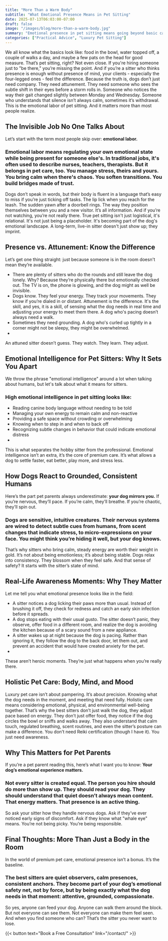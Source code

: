 ```yaml
---
title: "More Than a Warm Body"
subtitle: "What Emotional Presence Means in Pet Sitting" 
date: 2025-07-13T06:03:00-07:00 
draft: false 
image: "/images/blog/more-than-a-warm-body.jpg" 
summary: "Emotional presence in pet sitting means going beyond basic care to become a calm, attuned companion who truly sees and supports a dog’s emotional well-being." 
categories: ["Practical Advice", "Luxury Pet Sitting"]
---
```



We all know what the basics look like: food in the bowl, water topped off, a couple of walks a day, and maybe a few pats on the head for good measure. That’s pet sitting, right?
Not even close.
If you're hiring someone just to "be there," you’re missing the point. And if you’re a sitter who thinks presence is enough without presence of mind, your clients - especially the four-legged ones - feel the difference.
Because the truth is, dogs don’t just need company. They need attunement. They need someone who sees the subtle shift in their eyes before a storm rolls in. Someone who notices the way their gait changed slightly between Monday and Wednesday. Someone who understands that silence isn’t always calm, sometimes it’s withdrawal.
This is the emotional labor of pet sitting. And it matters more than most people realize.

## The Invisible Job No One Talks About
Let’s start with the term most people skip over: **emotional labor.**
### Emotional labor means regulating your own emotional state while being present for someone else's. In traditional jobs, it's often used to describe nurses, teachers, therapists. But it belongs in pet care, too. You manage stress, theirs and yours. You bring calm when there's chaos. You soften transitions. You build bridges made of trust.
Dogs don’t speak in words, but their body is fluent in a language that’s easy to miss if you’re just ticking off tasks. The lip lick when you reach for the leash. The sudden yawn after a doorbell rings. The way they position themselves between you and a new visitor. It’s all information. And if you’re not watching, you’re not really there.
True pet sitting isn't just logistical, it's relational. It's not just being a placeholder. It's becoming part of the dog's emotional landscape. A long-term, live-in sitter doesn't just show up; they imprint.

## Presence vs. Attunement: Know the Difference
Let’s get one thing straight: just because someone is in the room doesn't mean they’re available.

*  There are plenty of sitters who do the rounds and still leave the dog lonely. Why? Because they’re physically there but emotionally checked out. The TV is on, the phone is glowing, and the dog might as well be invisible.
* Dogs know. They feel your energy. They track your movements. They know if you’re dialed in or distant.
Attunement is the difference. It's the skill, and yes, it is a skill, of sensing what the dog needs in real time and adjusting your energy to meet them there. A dog who's pacing doesn’t always need a walk.
* Sometimes they need grounding. A dog who's curled up tightly in a corner might not be sleepy, they might be overwhelmed.
* 
An attuned sitter doesn’t guess. They watch. They learn. They adjust.

## Emotional Intelligence for Pet Sitters: Why It Sets You Apart
We throw the phrase "emotional intelligence" around a lot when talking about humans, but let's talk about what it means for sitters.
### High emotional intelligence in pet sitting looks like:
* Reading canine body language without needing to be told
* Managing your own energy to remain calm and non-reactive
* Providing a safe space without crowding or overwhelming
* Knowing when to step in and when to back off
* Recognizing subtle changes in behavior that could indicate emotional distress
* 
This is what separates the hobby sitter from the professional. Emotional intelligence isn’t an extra, it’s the core of premium care. It’s what allows a dog to settle faster, eat better, play more, and stress less.

## How Dogs React to Grounded, Consistent Humans
Here’s the part pet parents always underestimate: **your dog mirrors you.**
If you’re nervous, they’ll pace. If you’re calm, they’ll breathe. If you’re chaotic, they’ll spin out.
### Dogs are sensitive, intuitive creatures. Their nervous systems are wired to detect subtle cues from humans, from scent changes that indicate stress, to micro-expressions on your face. You might think you’re hiding it well, but your dog knows.
That’s why sitters who bring calm, steady energy are worth their weight in gold. It’s not about being emotionless; it’s about being stable. Dogs relax into consistency. They blossom when they feel safe.
And that sense of safety? It starts with the sitter’s state of mind.

## Real-Life Awareness Moments: Why They Matter
Let me tell you what emotional presence looks like in the field:

* A sitter notices a dog licking their paws more than usual. Instead of brushing it off, they check for redness and catch an early skin infection before it spreads.
* A dog stops eating with their usual gusto. The sitter doesn’t panic, they observe, offer food in a different room, and realize the dog is avoiding the kitchen because of a scary sound from a new appliance.
* A sitter wakes up at night because the dog is pacing. Rather than ignoring it, they follow the dog to the back door, let them out, and prevent an accident that would have created anxiety for the pet.
* 

These aren’t heroic moments. They’re just what happens when you’re really there.

## Holistic Pet Care: Body, Mind, and Mood
Luxury pet care isn’t about pampering. It’s about precision. Knowing what the dog needs in the moment, and meeting that need fully.
Holistic care means considering emotional, physical, and environmental well-being together. That’s why the best sitters don’t just walk the dog, they adjust pace based on energy. They don’t just offer food, they notice if the dog circles the bowl or sniffs and walks away.
They also understand that calm touch, regulated breathing, scent routines, and even the sitter’s posture can make a difference.
You don’t need Reiki certification (though I have it). You just need awareness.

## Why This Matters for Pet Parents
If you’re a pet parent reading this, here’s what I want you to know:
**Your dog’s emotional experience matters.**
### Not every sitter is created equal. The person you hire should do more than show up. They should read your dog. They should understand that quiet doesn’t always mean content. That energy matters. That presence is an active thing.
So ask your sitter how they handle nervous dogs. Ask if they’ve ever noticed early signs of discomfort. Ask if they know what "whale eye" means.
You’re not being picky. You’re being responsible.

## Final Thoughts: More Than Just a Body in the Room
In the world of premium pet care, emotional presence isn’t a bonus. It’s the baseline.
### The best sitters are quiet observers, calm presences, consistent anchors. They become part of your dog’s emotional safety net, not by force, but by being exactly what the dog needs in that moment: attentive, grounded, compassionate.
So yes, anyone can feed your dog. Anyone can walk them around the block. But not everyone can see them. Not everyone can make them feel seen.
And when you find someone who can?
That’s the sitter you never want to lose.

{{< button text="Book a Free Consultation" link="/contact/" >}}
